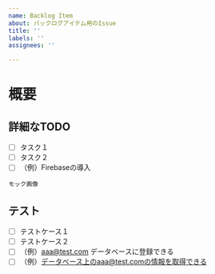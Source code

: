 ```yaml
---
name: Backlog Item
about: バックログアイテム用のIssue
title: ''
labels: ''
assignees: ''

---
```


# 概要

## 詳細なTODO
- [ ] タスク１
- [ ] タスク２
- [ ] （例）Firebaseの導入

```
モック画像
```

## テスト
- [ ] テストケース１
- [ ] テストケース２
- [ ] （例）aaa@test.com データベースに登録できる
- [ ] （例）データベース上のaaa@test.comの情報を取得できる
